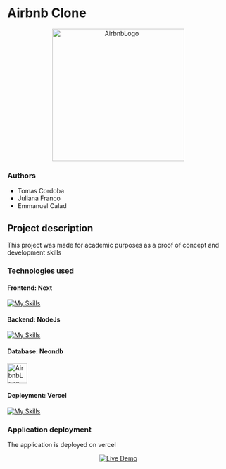 # Airbnb Clone

<p align="center">
  <img src="https://upload.wikimedia.org/wikipedia/commons/thumb/6/69/Airbnb_Logo_B%C3%A9lo.svg/2560px-Airbnb_Logo_B%C3%A9lo.svg.png" alt="AirbnbLogo" width="300"/>
</p>

### Authors

- Tomas Cordoba
- Juliana Franco
- Emmanuel Calad

## Project description

This project was made for academic purposes as a proof of concept and development skills

### Technologies used

#### Frontend: Next

[![My Skills](https://skillicons.dev/icons?i=next)](https://skillicons.dev)

#### Backend: NodeJs

[![My Skills](https://skillicons.dev/icons?i=nodejs)](https://skillicons.dev)

#### Database: Neondb

<p>
  <img src="https://ml.globenewswire.com/Resource/Download/82e79fc7-1654-41e7-af70-f5857596743c" alt="AirbnbLogo" width="45"/>
</p>

#### Deployment: Vercel

[![My Skills](https://skillicons.dev/icons?i=vercel)](https://skillicons.dev)

### Application deployment

The application is deployed on vercel

<p align="center">
  <a href="https://airbnb-clone-orcin-seven.vercel.app/" target="_blank">
    <img src="https://img.shields.io/badge/🚀 Live Demo-Visit Site-FF5A5F?style=for-the-badge&logo=vercel&logoColor=white" alt="Live Demo"/>
  </a>
</p>